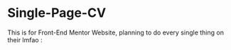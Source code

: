 # Single-Page-CV
This is for Front-End Mentor Website, planning to do every single thing on their lmfao : 
